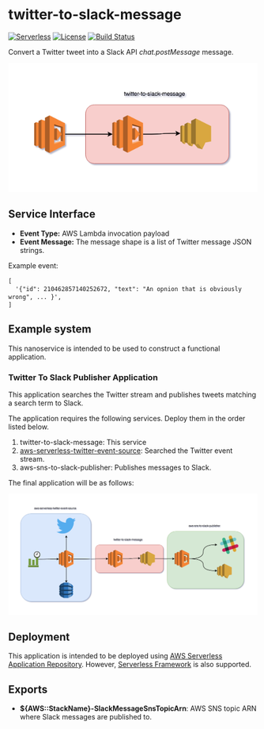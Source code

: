# twitter-to-slack-message
[![Serverless](http://public.serverless.com/badges/v3.svg)](http://www.serverless.com)
[![License](https://img.shields.io/badge/License-BSD%202--Clause-orange.svg)](https://opensource.org/licenses/BSD-2-Clause)
[![Build Status](https://travis-ci.org/ServerlessOpsIO/twitter-to-slack-message.svg?branch=master)](https://travis-ci.org/ServerlessOpsIO/twitter-to-slack-message)

Convert a Twitter tweet into a Slack API _chat.postMessage_ message.

![System Architecture](/diagram.png?raw=true "System Architecture")

## Service Interface

* __Event Type:__ AWS Lambda invocation payload
* __Event Message:__ The message shape is a list of Twitter message JSON strings.

Example event:
```
[
  '{"id": 210462857140252672, "text": "An opnion that is obviously wrong", ... }',
]
```

## Example system

This nanoservice is intended to be used to construct a functional application.

### Twitter To Slack Publisher Application

This application searches the Twitter stream and publishes tweets matching a search term to Slack.

The application requires the following services.  Deploy them in the order listed below.

1. twitter-to-slack-message: This service
2. [aws-serverless-twitter-event-source](https://serverlessrepo.aws.amazon.com/applications/arn:aws:serverlessrepo:us-east-1:077246666028:applications~aws-serverless-twitter-event-source): Searched the Twitter event stream.
3. aws-sns-to-slack-publisher: Publishes messages to Slack.

The final application will be as follows:

![System Architecture](/twitter-to-slack-publisher.png?raw=true "Application Architecture")


## Deployment

This application is intended to be deployed using [AWS Serverless Application Repository](https://aws.amazon.com/serverless/serverlessrepo/).  However, [Serverless Framework](https://www.serverless.com) is also supported.

## Exports

* __${AWS::StackName}-SlackMessageSnsTopicArn__: AWS SNS topic ARN where Slack messages are published to.
